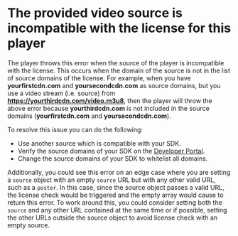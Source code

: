# The provided video source is incompatible with the license for this player

The player throws this error when the source of the player is incompatible with the license. This occurs when the domain of the source is not in the list of source domains of the license. For example, when you have **yourfirstcdn.com** and **yoursecondcdn.com** as source domains, but you use a video stream (i.e. source) from **https://yourthirdcdn.com/video.m3u8**, then the player will throw the above error because **yourthirdcdn.com** is not included in the source domains (**yourfirstcdn.com** and **yoursecondcdn.com**).

To resolve this issue you can do the following:

- Use another source which is compatible with your SDK.
- Verify the source domains of your SDK on the [Developer Portal](https://portal.theoplayer.com).
- Change the source domains of your SDK to whitelist all domains.

Additionally, you could see this error on an edge case where you are setting a `source` object with an empty `source` URL but with any other valid URL, such as a `poster`. In this case, since the source object passes a valid URL, the license check would be triggered and the empty array would cause to return this error. To work around this, you could consider setting both the `source` and any other URL contained at the same time or if possible, setting the other URLs outside the source object to avoid license check with an empty source.
